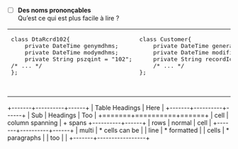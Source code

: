 
- [ ] **Des noms prononçables**  
Qu’est ce qui est plus facile à lire ?
<table>
<tr>
<td>
   <pre lang="csharp">
class DtaRcrd102{
    private DateTime genymdhms;
    private DateTime modymdhms;
    private String pszqint = "102";
/* ... */
};

   </pre>
</td>
<td>
  <pre lang="csharp">
class Customer{
    private DateTime generationTimestamp;
    private DateTime modificationTimestamp;;
    private String recordId = "102";
    /* ... */
};

  </pre>
</td>
</tr>
</table>
  +-------+----------+------+
| Table Headings   | Here |
+-------+----------+------+
| Sub   | Headings | Too  |
+=======+==========+======+
| cell  | column spanning |
+ spans +----------+------+
| rows  | normal   | cell |
+-------+----------+------+
| multi | * cells can be  |
| line  | * formatted     |
| cells | * paragraphs    |
| too   |                 |
+-------+-----------------+
